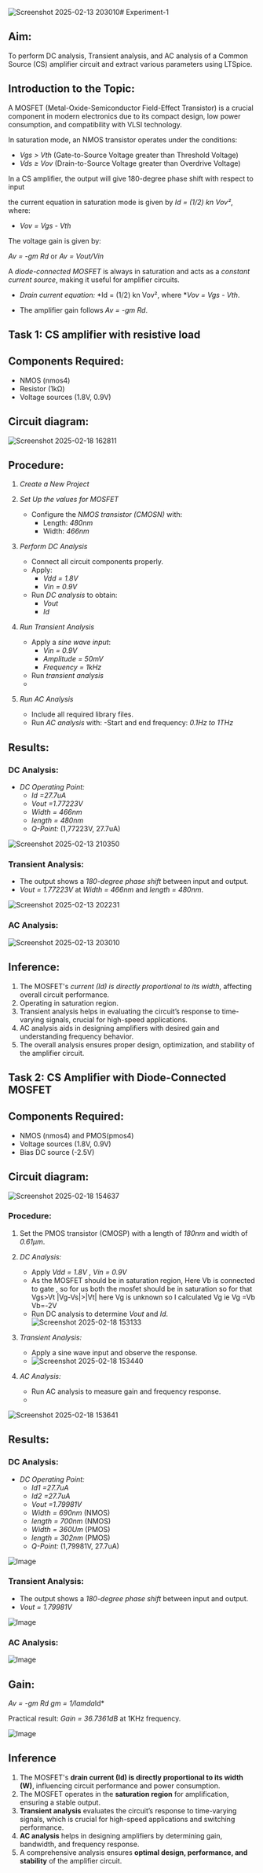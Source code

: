 ![Screenshot 2025-02-13 203010](https://github.com/user-attachments/assets/2ff6c3b5-9c1c-425d-8007-2fd231c6eb21)# Experiment-1

## Aim:
To perform DC analysis, Transient analysis, and AC analysis of a Common Source (CS) amplifier circuit and extract various parameters using LTSpice.


## Introduction to the Topic:

A MOSFET (Metal-Oxide-Semiconductor Field-Effect Transistor) is a crucial component in modern electronics due to its compact design, low power consumption, and compatibility with VLSI technology.


In saturation mode, an NMOS transistor operates under the conditions:
- *Vgs > Vth* (Gate-to-Source Voltage greater than Threshold Voltage)
- *Vds ≥ Vov* (Drain-to-Source Voltage greater than Overdrive Voltage)

In a CS amplifier, the output will give 180-degree phase shift with respect to input 

the current equation in saturation mode is given by
*Id = (1/2) kn Vov²*, where:
- *Vov = Vgs - Vth*


The voltage gain is given by:

*Av = -gm Rd*
or
*Av = Vout/Vin*


A *diode-connected MOSFET* is always in saturation and acts as a *constant current source*, making it useful for amplifier circuits.

- *Drain current equation:*
  *Id = (1/2) kn Vov², where **Vov = Vgs - Vth*.

- The amplifier gain follows *Av = -gm Rd*.



## Task 1: CS amplifier with resistive load

## Components Required:
- NMOS (nmos4)
- Resistor (1kΩ)
- Voltage sources (1.8V, 0.9V)


## Circuit diagram:
![Screenshot 2025-02-18 162811](https://github.com/user-attachments/assets/c0a7148a-b70f-4948-9985-25901e4996cb)


## Procedure:

1. *Create a New Project*

2. *Set Up the values for MOSFET*
   - Configure the *NMOS transistor (CMOSN)* with:
     - Length: *480nm*
     - Width: *466nm*
  
3. *Perform DC Analysis*
   - Connect all circuit components properly.
   - Apply:
     - *Vdd = 1.8V*
     - *Vin = 0.9V*
   - Run *DC analysis* to obtain:
     - *Vout*
     - *Id*

4. *Run Transient Analysis*
   - Apply a *sine wave input*:
     - *Vin = 0.9V*
     - *Amplitude = 50mV*
     - *Frequency = 1kHz*
   - Run *transient analysis*
   - 
5. *Run AC Analysis*
   - Include all required library files.
   - Run *AC analysis* with:
     -Start and end frequency: *0.1Hz to 1THz*



## Results:
### DC Analysis:
- *DC Operating Point:*
  - *Id =27.7uA*
  - *Vout =1.77223V*
  - *Width = 466nm*
  - *length = 480nm*
  - *Q-Point:* (1,77223V, 27.7uA)

![Screenshot 2025-02-13 210350](https://github.com/user-attachments/assets/11c000b4-51fd-46f9-bc91-209c563d8661)


### Transient Analysis:
- The output shows a *180-degree phase shift* between input and output.
- *Vout = 1.77223V* at *Width = 466nm* and *length = 480nm*.

![Screenshot 2025-02-13 202231](https://github.com/user-attachments/assets/068a3a5a-7f4a-41fe-80c8-1da6114555ff)



### AC Analysis:

![Screenshot 2025-02-13 203010](https://github.com/user-attachments/assets/592b67e9-63d9-450c-bac7-5e511be68c82)




## Inference:
1. The MOSFET's *current (Id) is directly proportional to its width*, affecting overall circuit performance.
2. Operating in saturation region.
3. Transient analysis helps in evaluating the circuit’s response to time-varying signals, crucial for high-speed applications.
4. AC analysis aids in designing amplifiers with desired gain and understanding frequency behavior.
5. The overall analysis ensures proper design, optimization, and stability of the amplifier circuit.

   

## Task 2: CS Amplifier with Diode-Connected MOSFET

## Components Required:
- NMOS (nmos4) and PMOS(pmos4)
- Voltage sources (1.8V, 0.9V)
- Bias DC source (-2.5V)

## Circuit diagram:
![Screenshot 2025-02-18 154637](https://github.com/user-attachments/assets/c10110a9-f588-48b9-80ce-a4e30445370c)



### Procedure:
1. Set the PMOS transistor (CMOSP) with a length of *180nm* and width of *0.61μm*.

2. *DC Analysis:*
   - Apply *Vdd = 1.8V* , *Vin = 0.9V* 
   - As the MOSFET should be in saturation region,
     Here Vb is connected to gate , so for us both the mosfet should be in saturation so for that Vgs>Vt 
    |Vg-Vs|>|Vt|
    here Vg is unknown so I calculated Vg ie Vg =Vb
    Vb=-2V
   - Run DC analysis to determine *Vout* and *Id*.
  ![Screenshot 2025-02-18 153133](https://github.com/user-attachments/assets/9d6a7135-e73e-41db-a992-a149f219cbb4)


3. *Transient Analysis:*
   - Apply a sine wave input and observe the response.
   - ![Screenshot 2025-02-18 153440](https://github.com/user-attachments/assets/fd1e8825-cb4a-40e4-93ca-c92f955297fe)


4. *AC Analysis:*
   - Run AC analysis to measure gain and frequency response.
   - 
![Screenshot 2025-02-18 153641](https://github.com/user-attachments/assets/89a78360-9ebb-4f29-8a99-f117db9c530d)


## Results:


### DC Analysis:
- *DC Operating Point:*
  - *Id1 =27.7uA*
  - *Id2 =27.7uA*
  - *Vout =1.79981V*
  - *Width = 690nm* (NMOS)
  - *length = 700nm* (NMOS)
  -  *Width = 360Um* (PMOS)
  - *length = 302nm* (PMOS)
  - *Q-Point:* (1,79981V, 27.7uA)


![Image](https://github.com/user-attachments/assets/076773ae-cb10-45f6-bed1-9193ff1f8564)


### Transient Analysis:
- The output shows a *180-degree phase shift* between input and output.
- *Vout = 1.79981V* 


![Image](https://github.com/user-attachments/assets/0645a560-4518-4b8d-810f-b852f6cfc73f)



### AC Analysis:

![Image](https://github.com/user-attachments/assets/efdabf4f-7389-4f89-a955-7690d7be3f20)

## Gain:

*Av = -gm Rd*
*gm = 1/lamda*Id*

Practical result: *Gain = 36.7361dB* at 1KHz frequency.

![Image](https://github.com/user-attachments/assets/b8175d28-f620-4588-9f58-48f3623757c7)

## Inference

1. The MOSFET's **drain current (Id) is directly proportional to its width (W)**, influencing circuit performance and power consumption.  
2. The MOSFET operates in the **saturation region** for amplification, ensuring a stable output.  
3. **Transient analysis** evaluates the circuit’s response to time-varying signals, which is crucial for high-speed applications and switching performance.  
4. **AC analysis** helps in designing amplifiers by determining gain, bandwidth, and frequency response.  
5. A comprehensive analysis ensures **optimal design, performance, and stability** of the amplifier circuit.
